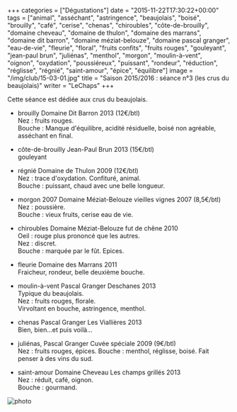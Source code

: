 +++
categories = ["Dégustations"]
date = "2015-11-22T17:30:22+00:00"
tags = ["animal", "asséchant", "astringence", "beaujolais", "boisé", "brouilly", "café", "cerise", "chenas", "chiroubles", "côte-de-brouilly", "domaine cheveau", "domaine de thulon", "domaine des marrans", "domaine dit barron", "domaine méziat-belouze", "domaine pascal granger", "eau-de-vie", "fleurie", "floral", "fruits confits", "fruits rouges", "gouleyant", "jean-paul brun", "juliénas", "menthol", "morgon", "moulin-à-vent", "oignon", "oxydation", "poussiéreux", "puissant", "rondeur", "réduction", "réglisse", "régnié", "saint-amour", "épice", "équilibre"] 
image = "/img/club/15-03-01.jpg"
title = "Saison 2015/2016 : séance n°3 (les crus du beaujolais)"
writer = "LeChaps"
+++

Cette séance est dédiée aux crus du beaujolais.

* brouilly Domaine Dit Barron 2013 (12€/btl) <i class="fa fa-minus-circle"></i>  
Nez : fruits rouges.  
Bouche : Manque d'équilibre, acidité résiduelle, boisé non agréable, asséchant en final.

* côte-de-brouilly Jean-Paul Brun 2013 (15€/btl)  
gouleyant

* régnié Domaine de Thulon 2009 (12€/btl)  
Nez : trace d'oxydation. Confituré, animal.  
Bouche : puissant, chaud avec une belle longueur.

* morgon 2007 Domaine Méziat-Belouze vieilles vignes 2007 (8,5€/btl) <i class="fa fa-plus-circle"></i>  
Nez : poussière.  
Bouche : vieux fruits, cerise eau de vie.

* chiroubles Domaine Méziat-Belouze fut de chêne 2010  
Oeil : rouge plus prononcé que les autres.  
Nez : discret.  
Bouche : marquée par le fût. Epices.

* fleurie Domaine des Marrans 2011  
Fraicheur, rondeur, belle deuxième bouche.  

* moulin-à-vent Pascal Granger Deschanes 2013  
Typique du beaujolais.  
Nez : fruits rouges, florale.  
Virvoltant en bouche, astringence, menthol.

* chenas Pascal Granger Les Viallières 2013  
Bien, bien...et puis voilà...

* juliénas, Pascal Granger Cuvée spéciale 2009 (9€/btl) <i class="fa fa-plus-circle"></i> <i class="fa fa-plus-circle"></i>  
Nez : fruits rouges, épices.
Bouche : menthol, réglisse, boisé. Fait penser à des vins du sud.

* saint-amour Domaine Cheveau Les champs grillés 2013 <i class="fa fa-plus-circle"></i>  
Nez : réduit, café, oignon.  
Bouche : gourmand.

![photo][1]

[1]: /img/club/15-03-01.jpg
